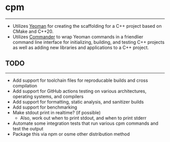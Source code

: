 # cpm
---
- Utilizes [Yeoman](https://yeoman.io/) for creating the scaffolding for a C++ project based on CMake and C++20.
- Utilizes [Commander](https://github.com/tj/commander.js) to wrap Yeoman commands in a friendlier command line interface for initializing, building, and testing C++ projects as well as adding new libraries and applications to a C++ project.

## TODO
---
- Add support for toolchain files for reproducable builds and cross compilation
- Add support for GitHub actions testing on various architectures, operating systems, and compilers
- Add support for formatting, static analysis, and sanitizer builds
- Add support for benchmarking
- Make stdout print in realtime? (if possible)
  - Also, work out when to print stdout, and when to print stderr
- Automate some integration tests that run various cpm commands and test the output
- Package this via npm or osme other distribution method

